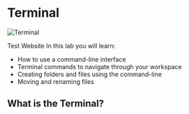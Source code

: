 # Terminal

![Terminal](https://raw.githubusercontent.com/cs50nestm/cs50labs/2019/terminal/command_line_practice.gif)

Test Website
In this lab you will learn:

- How to use a command-line interface
- Terminal commands to navigate through your workspace
- Creating folders and files using the command-line
- Moving and renaming files

## What is the Terminal?
